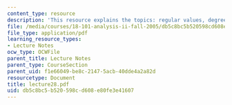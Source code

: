 ```yaml
---
content_type: resource
description: 'This resource explains the topics: regular values, degree formula.'
file: /media/courses/18-101-analysis-ii-fall-2005/db5c8bc5b520598cd608e80fe3e41607_lecture28.pdf
file_type: application/pdf
learning_resource_types:
- Lecture Notes
ocw_type: OCWFile
parent_title: Lecture Notes
parent_type: CourseSection
parent_uid: f1e66049-be8c-2147-5acb-40dde4a2a82d
resourcetype: Document
title: lecture28.pdf
uid: db5c8bc5-b520-598c-d608-e80fe3e41607
---
```

